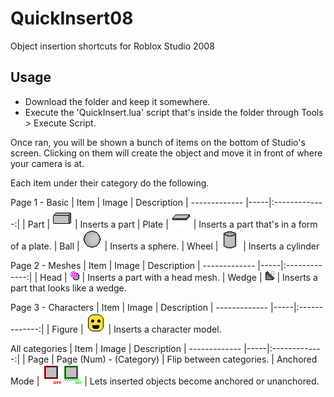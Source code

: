 # QuickInsert08
Object insertion shortcuts for Roblox Studio 2008


## Usage
- Download the folder and keep it somewhere.
- Execute the 'QuickInsert.lua' script that's inside the folder through Tools > Execute Script.


Once ran, you will be shown a bunch of items on the bottom of Studio's screen.
Clicking on them will create the object and move it in front of where your camera is at.

Each item under their category do the following.

Page 1 - Basic
| Item        | Image | Description
| ------------- |-----|:-------------:|
| Part      |   !["Part"](part.PNG)    | Inserts a part
| Plate      |   !["Plate"](plate.PNG)    | Inserts a part that's in a form of a plate.
| Ball |       !["Ball"](ball.PNG)      | Inserts a sphere.
| Wheel |     !["Wheel"](cylinder.PNG)       | Inserts a cylinder


Page 2 - Meshes
| Item        | Image | Description
| ------------- |-----|:-------------:|
| Head |      !["Head"](headMesh.png)     | Inserts a part with a head mesh.
| Wedge |      !["WedgeMesh"](WedgeMesh.png)     | Inserts a part that looks like a wedge.

Page 3 - Characters
| Item        | Image | Description
| ------------- |-----|:-------------:|
| Figure |      !["Figure"](figure.PNG)     | Inserts a character model.


All categories
| Item        | Image | Description
| ------------- |-----|:-------------:|
| Page | Page (Num) - (Category) | Flip between categories.
| Anchored Mode | !["Anchored"](anchoredOFF.PNG)!["Anchored"](anchoredON.PNG) | Lets inserted objects become anchored or unanchored.
